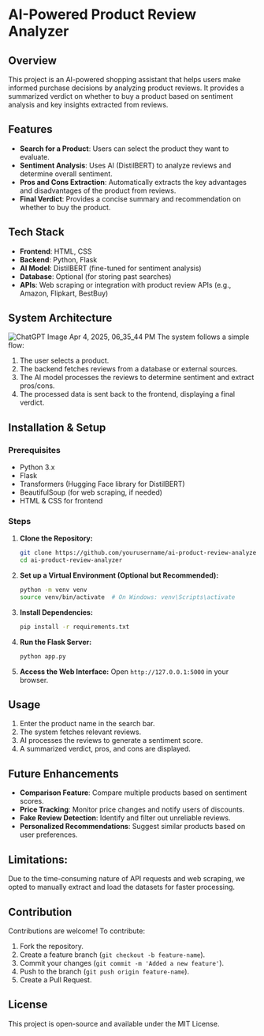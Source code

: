 # AI-Powered Product Review Analyzer

## Overview
This project is an AI-powered shopping assistant that helps users make informed purchase decisions by analyzing product reviews. It provides a summarized verdict on whether to buy a product based on sentiment analysis and key insights extracted from reviews.

## Features
- **Search for a Product**: Users can select the product they want to evaluate.
- **Sentiment Analysis**: Uses AI (DistilBERT) to analyze reviews and determine overall sentiment.
- **Pros and Cons Extraction**: Automatically extracts the key advantages and disadvantages of the product from reviews.
- **Final Verdict**: Provides a concise summary and recommendation on whether to buy the product.

## Tech Stack
- **Frontend**: HTML, CSS
- **Backend**: Python, Flask
- **AI Model**: DistilBERT (fine-tuned for sentiment analysis)
- **Database**: Optional (for storing past searches)
- **APIs**: Web scraping or integration with product review APIs (e.g., Amazon, Flipkart, BestBuy)

## System Architecture
![ChatGPT Image Apr 4, 2025, 06_35_44 PM](https://github.com/user-attachments/assets/21f2e50e-1e19-4b19-94b4-3997b47b36a3)
The system follows a simple flow:
1. The user selects a product.
2. The backend fetches reviews from a database or external sources.
3. The AI model processes the reviews to determine sentiment and extract pros/cons.
4. The processed data is sent back to the frontend, displaying a final verdict.

## Installation & Setup
### Prerequisites
- Python 3.x
- Flask
- Transformers (Hugging Face library for DistilBERT)
- BeautifulSoup (for web scraping, if needed)
- HTML & CSS for frontend

### Steps
1. **Clone the Repository:**
   ```bash
   git clone https://github.com/yourusername/ai-product-review-analyzer.git
   cd ai-product-review-analyzer
   ```
2. **Set up a Virtual Environment (Optional but Recommended):**
   ```bash
   python -m venv venv
   source venv/bin/activate  # On Windows: venv\Scripts\activate
   ```
3. **Install Dependencies:**
   ```bash
   pip install -r requirements.txt
   ```
4. **Run the Flask Server:**
   ```bash
   python app.py
   ```
5. **Access the Web Interface:**
   Open `http://127.0.0.1:5000` in your browser.

## Usage
1. Enter the product name in the search bar.
2. The system fetches relevant reviews.
3. AI processes the reviews to generate a sentiment score.
4. A summarized verdict, pros, and cons are displayed.

## Future Enhancements
- **Comparison Feature**: Compare multiple products based on sentiment scores.
- **Price Tracking**: Monitor price changes and notify users of discounts.
- **Fake Review Detection**: Identify and filter out unreliable reviews.
- **Personalized Recommendations**: Suggest similar products based on user preferences.
  
## Limitations: 
Due to the time-consuming nature of API requests and web scraping, we opted to manually extract and load the datasets for faster processing.

## Contribution
Contributions are welcome! To contribute:
1. Fork the repository.
2. Create a feature branch (`git checkout -b feature-name`).
3. Commit your changes (`git commit -m 'Added a new feature'`).
4. Push to the branch (`git push origin feature-name`).
5. Create a Pull Request.

## License
This project is open-source and available under the MIT License.

